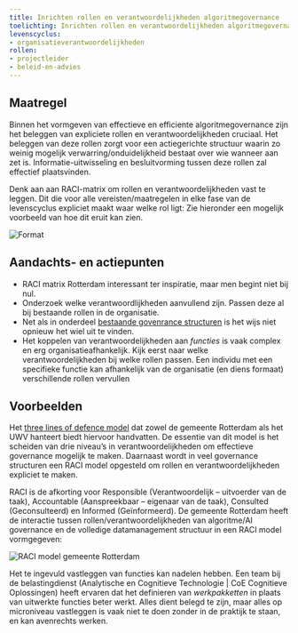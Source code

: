 ```yaml
---
title: Inrichten rollen en verantwoordelijkheden algoritmegovernance
toelichting: Inrichten rollen en verantwoordelijkheden algoritmegovernance
levenscyclus:
- organisatieverantwoordelijkheden
rollen:
- projectleider
- beleid-en-advies
---
```

<!-- tags -->

## Maatregel

Binnen het vormgeven van effectieve en efficiente algoritmegovernance zijn het beleggen van expliciete rollen en verantwoordelijkheden cruciaal.
Het beleggen van deze rollen zorgt voor een actiegerichte structuur waarin zo weinig mogelijk verwarring/onduidelijkheid bestaat over wie wanneer aan zet is. 
Informatie-uitwisseling en besluitvorming tussen deze rollen zal effectief plaatsvinden. 

Denk aan aan RACI-matrix om rollen en verantwoordelijkheden vast te leggen.
Dit die voor alle vereisten/maatregelen in elke fase van de levenscyclus expliciet maakt waar welke rol ligt: 
Zie hieronder een mogelijk voorbeeld van hoe dit eruit kan zien. 

![Format](https://github.com/user-attachments/assets/3debe7b6-0c42-40f5-a366-9cc5cc90cd3e)


## Aandachts- en actiepunten
- RACI matrix Rotterdam interessant ter inspiratie, maar men begint niet bij nul.
- Onderzoek welke verantwoordlijkheden aanvullend zijn. Passen deze al bij bestaande rollen in de organisatie.
- Net als in onderdeel [bestaande govenrance structuren](governance-structuur.md) is het wijs niet opnieuw het wiel uit te vinden.
- Het koppelen van verantwoordelijkheden aan *functies* is vaak complex en erg organisatieafhankelijk. Kijk eerst naar welke verantwoordelijkheden bij welke rollen passen. Een individu met een specifieke functie kan afhankelijk van de organisatie (en diens formaat) verschillende rollen vervullen
  
## Voorbeelden

Het [three lines of defence model](governance-structuur.md) dat zowel de gemeente Rotterdam als het UWV hanteert biedt hiervoor handvatten. 
De essentie van dit model is het scheiden van drie niveau’s in verantwoordelijkheden om effectieve governance mogelijk te maken. 
Daarnaast wordt in veel governance structuren een RACI model opgesteld om rollen en verantwoordelijkheden expliciet te maken. 

RACI is de afkorting voor Responsible (Verantwoordelijk – uitvoerder van de taak), Accountable (Aanspreekbaar – eigenaar van de taak), Consulted (Geconsulteerd) en Informed (Geïnformeerd). De gemeente Rotterdam heeft de interactie tussen rollen/verantwoordelijkheden van algoritme/AI governance en de volledige datamanagement structuur in een RACI model vormgegeven: 

![RACI model gemeente Rotterdam](https://github.com/user-attachments/assets/481cb81d-f098-4563-9718-5d625384c024)


Het te ingevuld vastleggen van functies kan nadelen hebben. Een team bij de belastingdienst (Analytische en Cognitieve Technologie | CoE Cognitieve Oplossingen) heeft ervaren dat het definieren van _werkpakketten_ in plaats van uitwerkte functies beter werkt. Alles dient belegd te zijn, maar alles op microniveau vastleggen is vaak niet te doen zonder in de praktijk te staan, en kan avenrechts werken.

